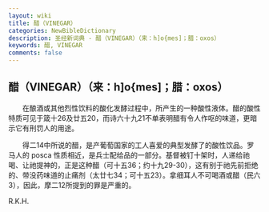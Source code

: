 ```yaml
---
layout: wiki
title: 醋（VINEGAR）
categories: NewBibleDictionary
description: 圣经新词典 - 醋（VINEGAR）（来：h]o{mes]；腊：oxos）
keywords: 醋, VINEGAR
comments: false
---
```


## 醋（VINEGAR）（来：h]o{mes]；腊：oxos）

　　在酿酒或其他烈性饮料的酸化发酵过程中，所产生的一种酸性液体。醋的酸性特质可见于箴十26及廿五20，而诗六十九21不单表明醋有令人作呕的味道，更暗示它有刑罚人的用途。

　　得二14中所说的醋，是产葡萄国家的工人喜爱的典型发酵了的酸性饮品。罗马人的 posca 性质相近，是兵士配给品的一部分。基督被钉十架时，人递给祂喝、让祂提神的，正是这种醋（可十五36；约十九29-30），这有别于祂先前拒绝的、带没药味道的止痛剂（太廿七34；可十五23）。拿细耳人不可喝酒或醋（民六3），因此，摩二12所提到的罪是严重的。

R.K.H.








